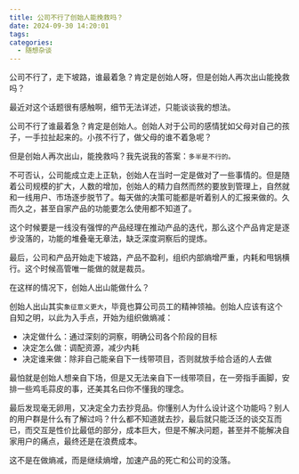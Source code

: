 ```yaml
---
title: 公司不行了创始人能挽救吗？
date: 2024-09-30 14:20:01
tags:
categories:
  - 随想杂谈
---
```


公司不行了，走下坡路，谁最着急？肯定是创始人呀，但是创始人再次出山能挽救吗？

<!--more-->

最近对这个话题很有感触啊，细节无法详述，只能谈谈我的想法。

公司不行了谁最着急？肯定是创始人。创始人对于公司的感情犹如父母对自己的孩子，一手拉扯起来的。小孩不行了，做父母的谁不着急呢？

但是创始人再次出山，能挽救吗？我先说我的答案：`多半是不行的。`

不可否认，公司能成立走上正轨，创始人在当时一定是做对了一些事情的。但是随着公司规模的扩大，人数的增加，创始人的精力自然而然的要放到管理上，自然就和一线用户、市场逐步脱节了。每天做的决策可能都是听着别人的汇报来做的。久而久之，甚至自家产品的功能要怎么使用都不知道了。

这个时候要是一线没有强悍的产品经理在推动产品的迭代，那么这个产品肯定是逐步没落的，功能的堆叠毫无章法，缺乏深度洞察后的提炼。

最后，公司和产品开始走下坡路，产品不盈利，组织内部熵增严重，内耗和甩锅横行。这个时候高管唯一能做的就是裁员。

在这样的情况下，创始人出山能做什么？

创始人出山其实`象征意义更大`，毕竟也算公司员工的精神领袖。创始人应该有这个自知之明，以此为入手点，开始为组织做熵减：
- 决定做什么：通过深刻的洞察，明确公司各个阶段的目标
- 决定怎么做：调配资源，减少内耗
- 决定谁来做：除非自己能亲自下一线带项目，否则就放手给合适的人去做

最怕就是创始人想亲自下场，但是又无法亲自下一线带项目，在一旁指手画脚，安排一些鸡毛蒜皮的事，还美其名曰你不懂我的理念。

最后发现毫无卵用，又决定全力去抄竞品。你懂别人为什么设计这个功能吗？别人的用户群是什么有了解过吗？什么都不知道就去抄，最后就只能泛泛的谈交互而已，而交互是性价比最低的部分，成本巨大，但是不解决问题，甚至并不能解决自家用户的痛点，最终还是在浪费成本。

这不是在做熵减，而是继续熵增，加速产品的死亡和公司的没落。
